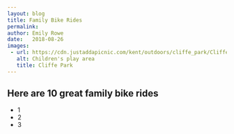 ```yaml
---
layout: blog
title: Family Bike Rides
permalink: 
author: Emily Rowe
date:   2018-08-26
images:
 - url: https://cdn.justaddapicnic.com/kent/outdoors/cliffe_park/CliffePark_6.jpg
   alt: Children's play area
   title: Cliffe Park
---
```



## Here are 10 great family bike rides

* 1
* 2
* 3
